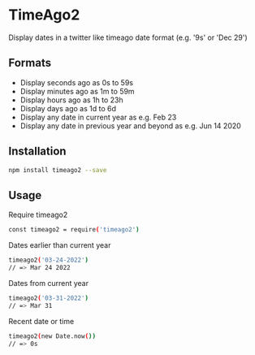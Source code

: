 # TimeAgo2

Display dates in a twitter like timeago date format (e.g. '9s' or 'Dec 29')

## Formats

- Display seconds ago as 0s to 59s
- Display minutes ago as 1m to 59m
- Display hours ago as 1h to 23h
- Display days ago as 1d to 6d
- Display any date in current year as e.g. Feb 23
- Display any date in previous year and beyond as e.g. Jun 14 2020

## Installation

```bash
npm install timeago2 --save
```

## Usage

Require timeago2

```bash
const timeago2 = require('timeago2')
```

Dates earlier than current year

```bash
timeago2('03-24-2022')
// => Mar 24 2022
```

Dates from current year

```bash
timeago2('03-31-2022')
// => Mar 31
```

Recent date or time 

```bash
timeago2(new Date.now())
// => 0s
```